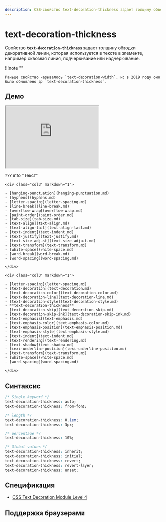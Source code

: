 ```yaml
---
description: CSS-свойство text-decoration-thickness задает толщину обводки декоративной линии, которая используется в тексте в элементе, например сквозная линия, подчеркивание или надчеркивание.
---
```


# text-decoration-thickness

Свойство **`text-decoration-thickness`** задает толщину обводки декоративной линии, которая используется в тексте в элементе, например сквозная линия, подчеркивание или надчеркивание.

!!!note ""

    Раньше свойство называлось `text-decoration-width`, но в 2019 году оно было обновлено до `text-decoration-thickness`.

## Демо

<iframe class="interactive is-default-height" height="200" src="https://interactive-examples.mdn.mozilla.net/pages/css/text-decoration-thickness.html" title="MDN Web Docs Interactive Example" loading="lazy" data-readystate="complete"></iframe>

??? info "Текст"

    <div class="col3" markdown="1">

    - [hanging-punctuation](hanging-punctuation.md)
    - [hyphens](hyphens.md)
    - [letter-spacing](letter-spacing.md)
    - [line-break](line-break.md)
    - [overflow-wrap](overflow-wrap.md)
    - [paint-order](paint-order.md)
    - [tab-size](tab-size.md)
    - [text-align](text-align.md)
    - [text-align-last](text-align-last.md)
    - [text-indent](text-indent.md)
    - [text-justify](text-justify.md)
    - [text-size-adjust](text-size-adjust.md)
    - [text-transform](text-transform.md)
    - [white-space](white-space.md)
    - [word-break](word-break.md)
    - [word-spacing](word-spacing.md)

    </div>

    <div class="col3" markdown="1">

    - [letter-spacing](letter-spacing.md)
    - [text-decoration](text-decoration.md)
    - [text-decoration-color](text-decoration-color.md)
    - [text-decoration-line](text-decoration-line.md)
    - [text-decoration-style](text-decoration-style.md)
    - **text-decoration-thickness**
    - [text-decoration-skip](text-decoration-skip.md)
    - [text-decoration-skip-ink](text-decoration-skip-ink.md)
    - [text-emphasis](text-emphasis.md)
    - [text-emphasis-color](text-emphasis-color.md)
    - [text-emphasis-position](text-emphasis-position.md)
    - [text-emphasis-style](text-emphasis-style.md)
    - [text-indent](text-indent.md)
    - [text-rendering](text-rendering.md)
    - [text-shadow](text-shadow.md)
    - [text-underline-position](text-underline-position.md)
    - [text-transform](text-transform.md)
    - [white-space](white-space.md)
    - [word-spacing](word-spacing.md)

    </div>

## Синтаксис

```css
/* Single keyword */
text-decoration-thickness: auto;
text-decoration-thickness: from-font;

/* length */
text-decoration-thickness: 0.1em;
text-decoration-thickness: 3px;

/* percentage */
text-decoration-thickness: 10%;

/* Global values */
text-decoration-thickness: inherit;
text-decoration-thickness: initial;
text-decoration-thickness: revert;
text-decoration-thickness: revert-layer;
text-decoration-thickness: unset;
```

## Спецификация

- [CSS Text Decoration Module Level 4](https://w3c.github.io/csswg-drafts/css-text-decor-4/#text-decoration-width-property)

## Поддержка браузерами

<p class="ciu_embed" data-feature="mdn-css__properties__text-decoration-thickness" data-periods="future_1,current,past_1,past_2" data-accessible-colours="false"></p>

